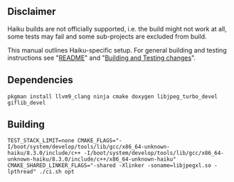 ## Disclaimer

Haiku builds are not officially supported, i.e. the build might not work at all,
some tests may fail and some sub-projects are excluded from build.

This manual outlines Haiku-specific setup. For general building and testing
instructions see "[README](README.md)" and
"[Building and Testing changes](doc/building_and_testing.md)".

## Dependencies

```shell
pkgman install llvm9_clang ninja cmake doxygen libjpeg_turbo_devel giflib_devel
```

## Building

```shell
TEST_STACK_LIMIT=none CMAKE_FLAGS="-I/boot/system/develop/tools/lib/gcc/x86_64-unknown-haiku/8.3.0/include/c++ -I/boot/system/develop/tools/lib/gcc/x86_64-unknown-haiku/8.3.0/include/c++/x86_64-unknown-haiku" CMAKE_SHARED_LINKER_FLAGS="-shared -Xlinker -soname=libjpegxl.so -lpthread" ./ci.sh opt
```
